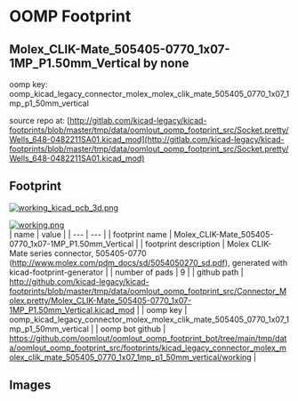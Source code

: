 # OOMP Footprint  
## Molex_CLIK-Mate_505405-0770_1x07-1MP_P1.50mm_Vertical  by none  
  
oomp key: oomp_kicad_legacy_connector_molex_molex_clik_mate_505405_0770_1x07_1mp_p1_50mm_vertical  
  
source repo at: [http://gitlab.com/kicad-legacy/kicad-footprints/blob/master/tmp/data/oomlout_oomp_footprint_src/Socket.pretty/Wells_648-0482211SA01.kicad_mod](http://gitlab.com/kicad-legacy/kicad-footprints/blob/master/tmp/data/oomlout_oomp_footprint_src/Socket.pretty/Wells_648-0482211SA01.kicad_mod)  
## Footprint  
  
[![working_kicad_pcb_3d.png](working_kicad_pcb_3d_600.png)](working_kicad_pcb_3d.png)  
  
[![working.png](working_600.png)](working.png)  
| name | value | 
| --- | --- | 
| footprint name | Molex_CLIK-Mate_505405-0770_1x07-1MP_P1.50mm_Vertical | 
| footprint description | Molex CLIK-Mate series connector, 505405-0770 (http://www.molex.com/pdm_docs/sd/5054050270_sd.pdf), generated with kicad-footprint-generator | 
| number of pads | 9 | 
| github path | http://github.com/kicad-legacy/kicad-footprints/blob/master/tmp/data/oomlout_oomp_footprint_src/Connector_Molex.pretty/Molex_CLIK-Mate_505405-0770_1x07-1MP_P1.50mm_Vertical.kicad_mod | 
| oomp key | oomp_kicad_legacy_connector_molex_molex_clik_mate_505405_0770_1x07_1mp_p1_50mm_vertical | 
| oomp bot github | https://github.com/oomlout/oomlout_oomp_footprint_bot/tree/main/tmp/data/oomlout_oomp_footprint_src/footprints/kicad_legacy_connector_molex_molex_clik_mate_505405_0770_1x07_1mp_p1_50mm_vertical/working | 
## Images  
